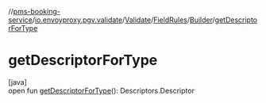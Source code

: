 //[pms-booking-service](../../../../../index.md)/[io.envoyproxy.pgv.validate](../../../index.md)/[Validate](../../index.md)/[FieldRules](../index.md)/[Builder](index.md)/[getDescriptorForType](get-descriptor-for-type.md)

# getDescriptorForType

[java]\
open fun [getDescriptorForType](get-descriptor-for-type.md)(): Descriptors.Descriptor